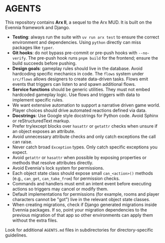 # AGENTS

This repository contains **Arx II**, a sequel to the Arx MUD. It is built on the Evennia framework and Django.

- **Testing**: always run the suite with `uv run arx test` to ensure the correct environment and dependencies. Using `python` directly can miss packages like `typer`.
- **Git hooks**: do not bypass pre-commit or pre-push hooks with `--no-verify`. The pre-push hook runs `pnpm build` for the frontend; ensure the build succeeds before pushing.
- **Design goals**: gameplay rules should live in the database. Avoid hardcoding specific mechanics in code. The `flows` system under `src/flows` allows designers to create data-driven tasks. Flows emit events that triggers can listen to and spawn additional flows.
- **Service functions** should be generic utilities. They must not embed hardcoded gameplay logic. Use flows and triggers with data to implement specific rules.
- We want extensive automation to support a narrative driven game world. Player choices should drive automated reactions defined via data.
- **Docstrings**: Use Google style docstrings for Python code. Avoid Sphinx or reStructuredText markup.
- Prefer try/except blocks over `hasattr` or `getattr` checks when unsure if an object exposes an attribute.
- Avoid unnecessary attribute checks and only catch exceptions the call can raise.
- Never catch broad ``Exception`` types. Only catch specific exceptions you expect.
- Avoid ``getattr`` or ``hasattr`` when possible by exposing properties or methods that resolve attributes directly.
- Avoid Evennia's lock system for permissions.
- Each object state class should expose small `can_<action>()` methods (e.g., `can_get`, `can_take_from`) for permission checks.
- Commands and handlers must emit an intent event before executing actions so triggers may cancel or modify them.
- Default implementations for permissions (for example, rooms and player characters cannot be "got") live in the relevant object state classes.
- When creating migrations, check if Django generated migrations inside Evennia
  packages. If so, point your migration dependencies to the previous migration
  of that app so other environments can apply them without the extra files.

Look for additional `AGENTS.md` files in subdirectories for directory-specific guidelines.
